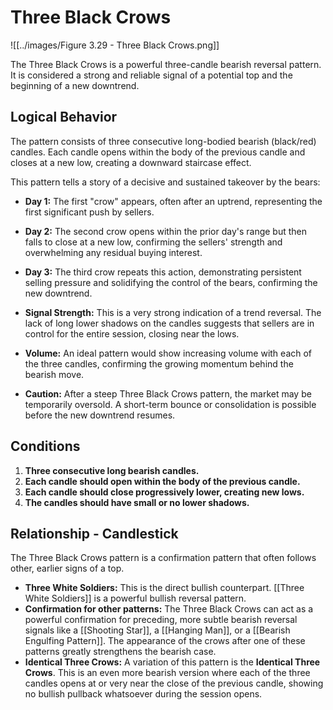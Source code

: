 # Three Black Crows

![[../images/Figure 3.29 - Three Black Crows.png]]

The Three Black Crows is a powerful three-candle bearish reversal pattern. It is considered a strong and reliable signal of a potential top and the beginning of a new downtrend.

## Logical Behavior

The pattern consists of three consecutive long-bodied bearish (black/red) candles. Each candle opens within the body of the previous candle and closes at a new low, creating a downward staircase effect.

This pattern tells a story of a decisive and sustained takeover by the bears:
- **Day 1:** The first "crow" appears, often after an uptrend, representing the first significant push by sellers.
- **Day 2:** The second crow opens within the prior day's range but then falls to close at a new low, confirming the sellers' strength and overwhelming any residual buying interest.
- **Day 3:** The third crow repeats this action, demonstrating persistent selling pressure and solidifying the control of the bears, confirming the new downtrend.

- **Signal Strength:** This is a very strong indication of a trend reversal. The lack of long lower shadows on the candles suggests that sellers are in control for the entire session, closing near the lows.
- **Volume:** An ideal pattern would show increasing volume with each of the three candles, confirming the growing momentum behind the bearish move.
- **Caution:** After a steep Three Black Crows pattern, the market may be temporarily oversold. A short-term bounce or consolidation is possible before the new downtrend resumes.

## Conditions

1.  **Three consecutive long bearish candles.**
2.  **Each candle should open within the body of the previous candle.**
3.  **Each candle should close progressively lower, creating new lows.**
4.  **The candles should have small or no lower shadows.**

## Relationship - Candlestick

The Three Black Crows pattern is a confirmation pattern that often follows other, earlier signs of a top.

- **Three White Soldiers:** This is the direct bullish counterpart. [[Three White Soldiers]] is a powerful bullish reversal pattern.
- **Confirmation for other patterns:** The Three Black Crows can act as a powerful confirmation for preceding, more subtle bearish reversal signals like a [[Shooting Star]], a [[Hanging Man]], or a [[Bearish Engulfing Pattern]]. The appearance of the crows after one of these patterns greatly strengthens the bearish case.
- **Identical Three Crows:** A variation of this pattern is the **Identical Three Crows**. This is an even more bearish version where each of the three candles opens at or very near the close of the previous candle, showing no bullish pullback whatsoever during the session opens.
